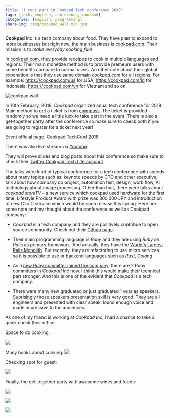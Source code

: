 ```yaml
---
title: "I took part in Cookpad Tech conference 2018"
tags: [tech, english, conference, cookpad]
categories: [english, programming]
share-img: /img/cookpad_wall.min.jpg
---
```


**Cookpad** Inc is a tech company about food. They have plan to expand to more businesses but right now, the main business is [cookpad.com](https://cookpad.com). Their mission is to *make everyday cooking fun!* 

In [cookpad.com](https://cookpad.com), they provide receipes to cook in multiple languages and regions. Their main monetize method is to provide premeum users with some benefits compare to normal users. An other note about their global expanation is that they use same domain *cookpad.com* for all regions. For example: https://cookpad.com/us for USA, https://cookpad.com/id for Indonesia, https://cookpad.com/vn for Vietnam and so on.

![cookpad wall](/img/cookpad_wall.min.jpg)

In 10th February, 2018, *Cookpad* organized anual tech conference for 2018. Main method to get a ticket is from [connpass](https://cookpad.connpass.com/event/73971/). The ticket is provided randomly so we need a little luck to take part in the event. There is also a get-together party after the conference so make sure to check both if you are going to register for a ticket next year!

<script async src="//pagead2.googlesyndication.com/pagead/js/adsbygoogle.js"></script>
<ins class="adsbygoogle"
     style="display:block; text-align:center;"
     data-ad-layout="in-article"
     data-ad-format="fluid"
     data-ad-client="ca-pub-2750437710821247"
     data-ad-slot="8905029259"></ins>
<script>
     (adsbygoogle = window.adsbygoogle || []).push({});
</script>

Event official page: [Cookpad TechConf 2018](https://techconf.cookpad.com/2018/).

There was also live stream via [Youtube](https://www.youtube.com/watch?v=r8qGpKEFveQ).

They will prove slides and blog posts about this conference so make sure to check their [Twitter Cookpad Tech Life account](https://twitter.com/cookpad_tech).

The talks were kind of typical conference for a tech conference with speeds about many topics such as: keynote speeds by CTO and other executive, talk about how company do project, automation test, design, work flow, AI technology about image processing. Other than that, there were talks about *cookpad storeTV* - a new service which cookpad used hardware for the first time; Lifestyle Product Award with prize was 300,000 JPY and introduction of new C to C service which would be soon release this spring. Here are some note and my thought about the conference as well as Cookpad company:

* *Cookpad* is a tech company and they are positively contribue to open source community. Check out their [Github page](https://github.com/cookpad).

* Their main programming language is *Ruby* and they are using *Ruby on Rails* as primary framework. And actually, they have the [World's Largest Rails Monolith](https://speakerdeck.com/a_matsuda/the-recipe-for-the-worlds-largest-rails-monolith). But recently, they are refactoring to use micro services so it is possible to use or backend languages such as *Rust*, *Golang*. 

* As a [new Ruby committer joined the company](https://info.cookpad.com/en/pr/news/press_2017_0123), there are 2 Ruby committers in *Cookpad Inc* now. I think this would make their technical part stronger. And this is one of the evident that *Cookpad* is a tech company.

* There were many new graduated or just graduated 1 year as speekers. Suprisingly those speakers presentation skill is very good. They are all engineers and presented with clear speak, lound enough voice and made impressive to the audiences.

As one of my friend is working at *Cookpad Inc*, I had a chance to take a quick check their office.

Space to do cooking:

![](/img/cookpad_cooking_space.min.jpg)

Many books about cooking:
![](/img/cookpad_books.min.jpg)

Checking spot for guest:

![](/img/cookpad_checkin.min.jpg)

Finally, the get-together party with awesome wines and foods:

![](/img/cookpad_wine.min.jpg)

![](/img/cookpad_food.min.jpg)

![](/img/cookpad_disk.min.jpg)

<script async src="//pagead2.googlesyndication.com/pagead/js/adsbygoogle.js"></script>
<ins class="adsbygoogle"
     style="display:block; text-align:center;"
     data-ad-layout="in-article"
     data-ad-format="fluid"
     data-ad-client="ca-pub-2750437710821247"
     data-ad-slot="8905029259"></ins>
<script>
     (adsbygoogle = window.adsbygoogle || []).push({});
</script>